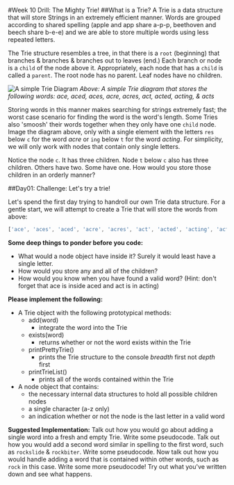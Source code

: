 #Week 10 Drill: The Mighty Trie!
##What is a Trie?
A Trie is a data structure that will store Strings in an extremely efficient manner.  Words are grouped according to shared spelling (apple and app share a-p-p,  beethoven and beech share b-e-e) and we are able to store multiple words using less repeated letters.

The Trie structure resembles a tree, in that there is a `root` (beginning) that branches & branches & branches out to leaves (end.) Each branch or node is a `child` of the node above it.  Appropriately, each node that has a `child` is called a `parent`.  The root node has no parent. Leaf nodes have no children.

![A simple Trie Diagram](http://meandmark.com/blog/wp-content/uploads/2012/07/TrieExampleCropped.png)
*Above: A simple Trie diagram that stores the following words: ace, aced, aces, acre, acres, act, acted, acting, & acts*

 Storing words in this manner makes searching for strings extremely fast; the worst case scenario for finding the word is the word's length.  Some Tries also 'smoosh' their words together when they only have one `child` node. Image the diagram above, only with a single element with the letters `res` below `c` for the word *acre* or `ing` below `t` for the word *acting*.  For simplicity, we will only work with nodes that contain only single letters.

Notice the node `c`. It has three children.  Node `t` below `c` also has three children.  Others have two. Some have one.  How would you store those children in an orderly manner?  



##Day01: Challenge: Let's try a trie!

Let's spend the first day trying to handroll our own Trie data structure.  For a gentle start, we will attempt to create a Trie that will store the words from above: 

```javascript
['ace', 'aces', 'aced', 'acre', 'acres', 'act', 'acted', 'acting', 'acts']
```


**Some deep things to ponder before you code:**
- What would a node object have inside it? Surely it would least have a single letter.  
- How would you store any and all of the children?  
- How would you know when you have found a valid word? (Hint: don't forget that ace is inside aced and act is in acting)

**Please implement the following:**
- A Trie object with the following prototypical methods:
	- add(word)
		- integrate the word into the Trie
	- exists(word)
		- returns whether or not the word exists within the Trie
	- printPrettyTrie() 
		- prints the Trie structure to the console *breadth* first not *depth* first
	- printTrieList()
		- prints all of the words contained within the Trie
- A node object that contains:
	-  the necessary internal data structures to hold all possible children nodes
	-  a single character (a-z only)
	-  an indication whether or not the node is the last letter in a valid word


**Suggested Implementation:** Talk out how you would go about adding a single word into a fresh and empty Trie.  Write some pseudocode.  Talk out how you would add a second word similar in spelling to the first word, such as `rockslide` & `rockbiter`. Write some pseudocode. Now talk out how you would handle adding a word that is contained within other words, such as `rock` in this case.  Write some more pseudocode!  Try out what you've written down and see what happens.

